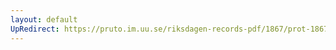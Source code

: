 ```yaml
---
layout: default
UpRedirect: https://pruto.im.uu.se/riksdagen-records-pdf/1867/prot-1867--fk--129/prot-1867--fk--129_006.pdf
---
```


